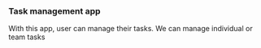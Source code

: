### Task management app

With this app, user can manage their tasks. We can manage individual or team tasks
